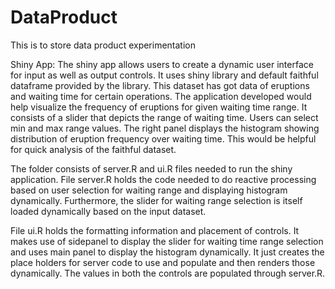 DataProduct
===========

This is to store data product experimentation

Shiny App:
The shiny app allows users to create a dynamic user interface for input as well as output controls. It uses shiny library and default faithful dataframe provided by the library. This dataset has got data of eruptions and waiting time for certain operations. The application developed would help visualize the frequency of eruptions for given waiting time range.
It consists of a slider that depicts the range of waiting time. Users can select min and max range values.
The right panel displays the histogram showing distribution of eruption frequency over waiting time. This would be helpful for quick analysis of the faithful dataset.

The folder consists of server.R and ui.R files needed to run the shiny application.
File server.R holds the code needed to do reactive processing based on user selection for waiting range and displaying histogram dynamically. Furthermore, the slider for waiting range selection is itself loaded dynamically based on the input dataset.

File ui.R holds the formatting information and placement of controls. It makes use of sidepanel to display the slider for waiting time range selection and uses main panel to display the histogram dynamically. It just creates the place holders for server code to use and populate and then renders those dynamically. The values in both the controls are populated through server.R.
